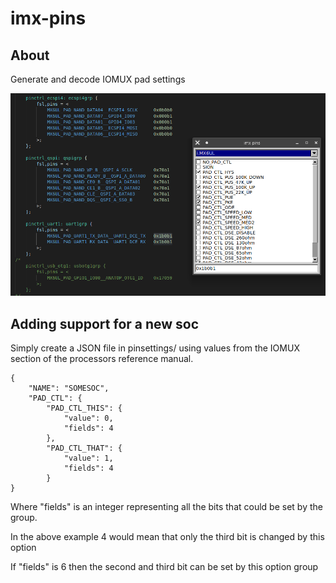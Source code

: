 # imx-pins

## About

Generate and decode IOMUX pad settings

![](usage.png)

## Adding support for a new soc

Simply create a JSON file in pinsettings/ using values from the IOMUX section of the processors reference manual.

```
{
    "NAME": "SOMESOC",
    "PAD_CTL": {
        "PAD_CTL_THIS": {
            "value": 0,
            "fields": 4
        },
        "PAD_CTL_THAT": {
            "value": 1,
            "fields": 4
        }
}
```

Where "fields" is an integer representing all the bits that could be set by the group.

In the above example 4 would mean that only the third bit is changed by this option

If "fields" is 6 then the second and third bit can be set by this option group